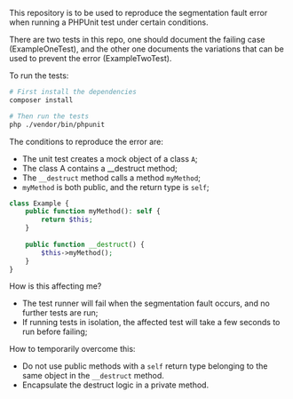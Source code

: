This repository is to be used to reproduce the segmentation fault error when running a PHPUnit test under certain conditions.

There are two tests in this repo, one should document the failing case (ExampleOneTest), and the other one documents the variations that can be used to prevent the error (ExampleTwoTest). 

To run the tests:
```bash
# First install the dependencies
composer install

# Then run the tests
php ./vendor/bin/phpunit
```

The conditions to reproduce the error are:
- The unit test creates a mock object of a class `A`;
- The class A contains a __destruct method;
- The `__destruct` method calls a method `myMethod`;
- `myMethod` is both public, and the return type is `self`;

```php
class Example {
    public function myMethod(): self {
        return $this;
    }
    
    public function __destruct() {
        $this->myMethod();
    }
}
```

How is this affecting me?
- The test runner will fail when the segmentation fault occurs, and no further tests are run;
- If running tests in isolation, the affected test will take a few seconds to run before failing;

How to temporarily overcome this:
- Do not use public methods with a `self` return type belonging to the same object in the `__destruct` method.
- Encapsulate the destruct logic in a private method.
